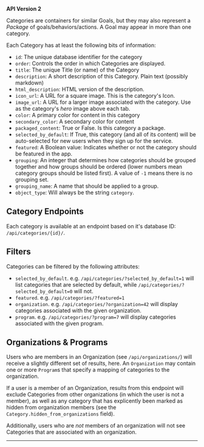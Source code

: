 
**API Version 2**

Categories are containers for similar Goals, but they may also represent a
_Package_ of goals/behaviors/actions. A Goal may appear in more than one category.

Each Category has at least the following bits of information:

* `id`: The unique database identifier for the category
* `order`: Controls the order in which Categories are displayed.
* `title`: The unique Title (or name) of the Category
* `description`: A short description of this Category. Plain text (possibly markdown)
* `html_description`: HTML version of the description.
* `icon_url`: A URL for a square image. This is the category's Icon.
* `image_url`: A URL for a larger image associated with the category. Use as the
  category's _hero_ image above each tab.
* `color`: A primary color for content in this category
* `secondary_color`: A secondary color for content
* `packaged_content`: True or False. Is this category a package.
* `selected_by_default`: If True, this category (and all of its content) will
  be auto-selected for new users when they sign up for the service.
* `featured`: A Boolean value: Indicates whether or not the category should
  be featured in the app.
* `grouping`: An integer that determines how categories should be grouped
  together and how groups should be ordered (lower numbers mean category groups
  should be listed first). A value of `-1` means there is no grouping set.
* `grouping_name`: A name that should be applied to a group.
* `object_type`: Will always be the string `category`.

## Category Endpoints

Each category is available at an endpoint based on it's database ID: `/api/categories/{id}/`.


## Filters

Categories can be filtered by the following attributes:

* `selected_by_default`. e.g. `/api/categories/?selected_by_default=1` will
  list categories that are selected by default, while
  `/api/categories/?selected_by_default=0` will not.
* `featured`. e.g. `/api/categories/?featured=1`
* `organization`. e.g. `/api/categories/?organization=42` will display categories
  associated with the given organization.
* `program`. e.g. `/api/categories/?program=7` will display categories
  associated with the given program.


## Organizations & Programs

Users who are members in an Organization (see `/api/organizations/`) will
receive a slightly different set of results, here. An `Organization` may contain
one or more `Program`s that specify a mapping of categories to the organization.

If a user is a member of an Organization, results from this endpoint will exclude
Categories from other organizations (in which the user is not a member), as
well as any category that has explicently been marked as hidden from
organization members (see the `Category.hidden_from_organizations` field).

Additionally, users who are _not_ members of an organization will not see
Categories that are associated with an organization.


----
